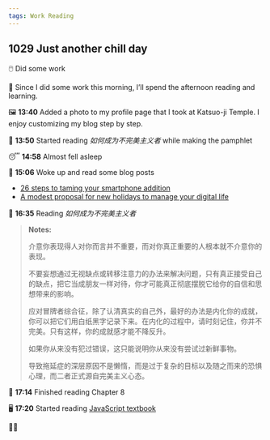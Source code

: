 ```yaml
---
tags: Work Reading
---
```


## 1029 Just another chill day

🖱️ Did some work

💭 Since I did some work this morning, I’ll spend the afternoon reading and learning.

🖼️ **13:40** Added a photo to my profile page that I took at Katsuo-ji Temple. I enjoy customizing my blog step by step.

📖 **13:50** Started reading *如何成为不完美主义者* while making the pamphlet

😴 **14:58** Almost fell asleep

📃 **15:06** Woke up and read some blog posts

- [26 steps to taming your smartphone addition](https://aethermug.com/posts/26-easy-steps-to-taming-your-smartphone-addiction)
- [A modest proposal for new holidays to manage your digital life](https://daverupert.com/2025/08/digital-holidays/)

📖 **16:35** Reading *如何成为不完美主义者*

>**Notes:**
>
>介意你表现得人对你而言并不重要，而对你真正重要的人根本就不介意你的表现。
>
>不要妄想通过无视缺点或转移注意力的办法来解决问题，只有真正接受自己的缺点，把它当成朋友一样对待，你才可能真正彻底摆脱它给你的自信和思想带来的影响。
>
>应对冒牌者综合征，除了认清真实的自己外，最好的办法是内化你的成就，你可以把它们用白纸黑字记录下来。在内化的过程中，请时刻记住，你并不完美。只有这样，你的成就感才能不降反升。
>
>如果你从来没有犯过错误，这只能说明你从来没有尝试过新鲜事物。
>
>导致拖延症的深层原因不是懒惰，而是过于复杂的目标以及随之而来的恐惧心理，而二者正式源自完美主义心态。

📘 **17:14** Finished reading Chapter 8

🖥️ **17:20** Started reading [JavaScript textbook](https://zh.javascript.info/variables)

🏄‍♀️
